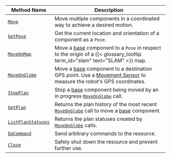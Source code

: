 <!-- prettier-ignore -->
Method Name | Description
----------- | -----------
[`Move`](/mobility/motion/#move) | Move multiple components in a coordinated way to achieve a desired motion.
[`GetPose`](/mobility/motion/#getpose) | Get the current location and orientation of a component as a `Pose`.
[`MoveOnMap`](/mobility/motion/#moveonmap) | Move a [base](/components/base/) component to a `Pose` in respect to the origin of a {{< glossary_tooltip term_id="slam" text="SLAM" >}} map.
[`MoveOnGlobe`](/mobility/motion/#moveonglobe) | Move a [base](/components/base/) component to a destination GPS point. Use a [Movement Sensor](/components/movement-sensor/) to measure the robot's GPS coordinates.
[`StopPlan`](/mobility/motion/#stopplan) | Stop a [base](/components/base/) component being moved by an in progress [`MoveOnGlobe`](/mobility/motion/#moveonglobe) call.
[`GetPlan`](/mobility/motion/#getplan) | Returns the plan history of the most recent [`MoveOnGlobe`](/mobility/motion/#moveonglobe) call to move a [base](/components/base/) component.
[`ListPlanStatuses`](/mobility/motion/#listplanstatuses) | Returns the plan statuses created by [`MoveOnGlobe`](/mobility/motion/#moveonglobe) calls.
[`DoCommand`](/mobility/motion/#docommand)     | Send arbitrary commands to the resource.
[`Close`](/mobility/motion/#close) | Safely shut down the resource and prevent further use.
